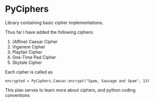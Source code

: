 # PyCiphers
Library containing basic cipher implementations.

Thus far I have added the following ciphers:
1. (Affine) Caesar Cipher
2. Vigenere Cipher
3. Playfair Cipher
4. One-Time Pad Cipher
5. Skytale Cipher

Each cipher is called as
```
encrypted = PyCiphers.Caesar.encrypt("Spam, Sausage and Spam", 13)
```
This plan serves to learn more about ciphers, and python coding conventions

